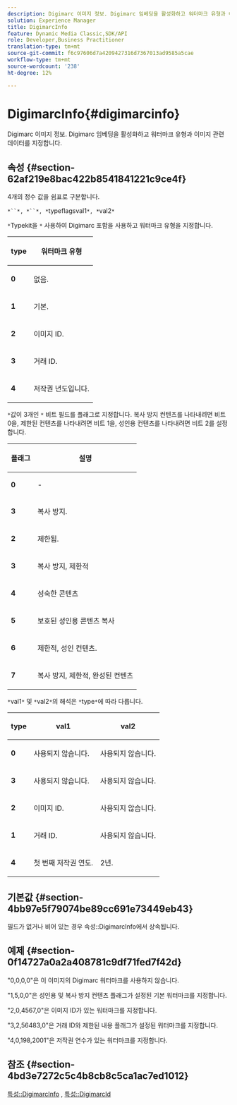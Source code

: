 ```yaml
---
description: Digimarc 이미지 정보. Digimarc 임베딩을 활성화하고 워터마크 유형과 이미지 관련 데이터를 지정합니다.
solution: Experience Manager
title: DigimarcInfo
feature: Dynamic Media Classic,SDK/API
role: Developer,Business Practitioner
translation-type: tm+mt
source-git-commit: f6c97606d7a4209427316d7367013ad9585a5cae
workflow-type: tm+mt
source-wordcount: '238'
ht-degree: 12%

---
```



# DigimarcInfo{#digimarcinfo}

Digimarc 이미지 정보. Digimarc 임베딩을 활성화하고 워터마크 유형과 이미지 관련 데이터를 지정합니다.

## 속성 {#section-62af219e8bac422b8541841221c9ce4f}

4개의 정수 값을 쉼표로 구분합니다.

`*``*, *``*, *`typeflagsval1`*, *`val2`*`

`*`Typekit을 `*` 사용하여 Digimarc 포함을 사용하고 워터마크 유형을 지정합니다.

<table id="table_3648951F14D94C5BAD097CFB783F1EE7"> 
 <thead> 
  <tr> 
   <th class="entry"> <p><span class="codeph"> <span class="varname"> type</span> </span> </p> </th> 
   <th class="entry"> <p><b>워터마크 유형</b> </p> </th> 
  </tr> 
 </thead>
 <tbody> 
  <tr> 
   <td> <p><b>0</b> </p> </td> 
   <td> <p>없음. </p> </td> 
  </tr> 
  <tr> 
   <td> <p><b>1</b> </p> </td> 
   <td> <p>기본. </p> </td> 
  </tr> 
  <tr> 
   <td> <p><b>2</b> </p> </td> 
   <td> <p>이미지 ID. </p> </td> 
  </tr> 
  <tr> 
   <td> <p><b>3</b> </p> </td> 
   <td> <p>거래 ID. </p> </td> 
  </tr> 
  <tr> 
   <td> <p><b>4</b> </p> </td> 
   <td> <p>저작권 년도입니다. </p> </td> 
  </tr> 
 </tbody> 
</table>

`*`값이 3개인 `*` 비트 필드를 플래그로 지정합니다. 복사 방지 컨텐츠를 나타내려면 비트 0을, 제한된 컨텐츠를 나타내려면 비트 1을, 성인용 컨텐츠를 나타내려면 비트 2를 설정합니다.

<table id="table_00F218515FBE484F9D05CBAF14F9D045"> 
 <thead> 
  <tr> 
   <th class="entry"> <p><span class="codeph"> <span class="varname"> 플래그</span> </span> </p> </th> 
   <th class="entry"> <p><b>설명</b> </p> </th> 
  </tr> 
 </thead>
 <tbody> 
  <tr> 
   <td> <p><b>0</b> </p> </td> 
   <td> <p>- </p> </td> 
  </tr> 
  <tr> 
   <td> <p><b>3</b> </p> </td> 
   <td> <p>복사 방지. </p> </td> 
  </tr> 
  <tr> 
   <td> <p><b>2</b> </p> </td> 
   <td> <p>제한됨. </p> </td> 
  </tr> 
  <tr> 
   <td> <p><b>3</b> </p> </td> 
   <td> <p>복사 방지, 제한적 </p> </td> 
  </tr> 
  <tr> 
   <td> <p><b>4</b> </p> </td> 
   <td> <p>성숙한 콘텐츠 </p> </td> 
  </tr> 
  <tr> 
   <td> <p><b>5</b> </p> </td> 
   <td> <p>보호된 성인용 콘텐츠 복사 </p> </td> 
  </tr> 
  <tr> 
   <td> <p><b>6</b> </p> </td> 
   <td> <p>제한적, 성인 컨텐츠. </p> </td> 
  </tr> 
  <tr> 
   <td> <p><b>7</b> </p> </td> 
   <td> <p>복사 방지, 제한적, 완성된 컨텐츠 </p> </td> 
  </tr> 
 </tbody> 
</table>

`*`val1`*` 및 `*`val2`*`의 해석은 `*`type`*`에 따라 다릅니다.

<table id="table_6B29F76BC1974C12AB7124BF84B29EC2"> 
 <thead> 
  <tr> 
   <th class="entry"> <p><span class="codeph"> <span class="varname"> type</span> </span> </p> </th> 
   <th class="entry"> <p><span class="codeph"> <span class="varname"> val1  </span> </span> </p> </th> 
   <th class="entry"> <p><span class="codeph"> <span class="varname"> val2  </span> </span> </p> </th> 
  </tr> 
 </thead>
 <tbody> 
  <tr> 
   <td> <p><b>0</b> </p> </td> 
   <td> <p>사용되지 않습니다. </p> </td> 
   <td> <p>사용되지 않습니다. </p> </td> 
  </tr> 
  <tr> 
   <td> <p><b>3</b> </p> </td> 
   <td> <p>사용되지 않습니다. </p> </td> 
   <td> <p>사용되지 않습니다. </p> </td> 
  </tr> 
  <tr> 
   <td> <p><b>2</b> </p> </td> 
   <td> <p>이미지 ID. </p> </td> 
   <td> <p>사용되지 않습니다. </p> </td> 
  </tr> 
  <tr> 
   <td> <p><b>1</b> </p> </td> 
   <td> <p>거래 ID. </p> </td> 
   <td> <p>사용되지 않습니다. </p> </td> 
  </tr> 
  <tr> 
   <td> <p><b>4</b> </p> </td> 
   <td> <p>첫 번째 저작권 연도. </p> </td> 
   <td> <p>2년. </p> </td> 
  </tr> 
 </tbody> 
</table>

## 기본값 {#section-4bb97e5f79074be89cc691e73449eb43}

필드가 없거나 비어 있는 경우 속성::DigimarcInfo에서 상속됩니다.

## 예제 {#section-0f14727a0a2a408781c9df71fed7f42d}

&quot;0,0,0,0&quot;은 이 이미지의 Digimarc 워터마크를 사용하지 않습니다.

&quot;1,5,0,0&quot;은 성인용 및 복사 방지 컨텐츠 플래그가 설정된 기본 워터마크를 지정합니다.

&quot;2,0,4567,0&quot;은 이미지 ID가 있는 워터마크를 지정합니다.

&quot;3,2,56483,0&quot;은 거래 ID와 제한된 내용 플래그가 설정된 워터마크를 지정합니다.

&quot;4,0,198,2001&quot;은 저작권 연수가 있는 워터마크를 지정합니다.

## 참조 {#section-4bd3e7272c5c4b8cb8c5ca1ac7ed1012}

[특성::DigimarcInfo](../../../../../../is-api/image-catalog/image-serving-api-ref/c-image-catalog-reference/c-attributes-reference/r-digimarcinfo.md#reference-de88636cb9b4435a94e3d0a80f072667) ,  [특성::DigimarcId](../../../../../../is-api/image-catalog/image-serving-api-ref/c-image-catalog-reference/c-attributes-reference/r-digimarcid.md#reference-33e3eca7f1874510904e5c8645cecd68)
